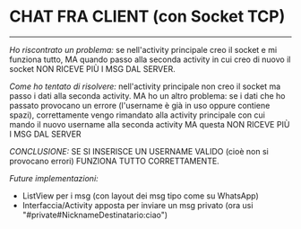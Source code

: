 # CHAT FRA CLIENT (con Socket TCP)
***
_Ho riscontrato un problema:_
se nell'activity principale creo il socket e mi funziona tutto, MA quando passo alla seconda 
activity in cui creo di nuovo il socket NON RICEVE PIÙ I MSG DAL SERVER.

_Come ho tentato di risolvere:_
nell'activity principale non creo il socket ma passo i dati alla seconda activity.
MA ho un altro problema: se i dati che ho passato provocano un errore (l'username è già in uso oppure 
contiene spazi), correttamente vengo rimandato alla activity principale con cui mando il nuovo username alla 
seconda activity MA questa NON 
RICEVE PIÙ I MSG DAL SERVER

_CONCLUSIONE:_
SE SI INSERISCE UN USERNAME VALIDO (cioè non si provocano errori) FUNZIONA TUTTO CORRETTAMENTE.
					
_Future implementazioni:_
- ListView per i msg (con layout dei msg tipo come su WhatsApp)
- Interfaccia/Activity apposta per inviare un msg privato (ora usi "#private#NicknameDestinatario:ciao")

